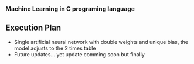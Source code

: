 ### Machine Learning in C programing language

## Execution Plan

* Single artificial neural network with double weights and unique bias, the model adjusts to the 2 times table 
* Future updates...
yet
update comming soon
but finally
